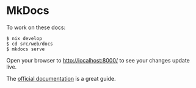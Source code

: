 # MkDocs

To work on these docs:


```console
$ nix develop
$ cd src/web/docs
$ mkdocs serve
```

Open your browser to <http://localhost:8000/> to see your changes update live.

The [official documentation](https://www.mkdocs.org/getting-started/) is a great guide.

